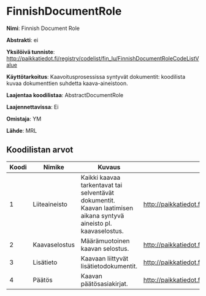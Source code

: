 # FinnishDocumentRole

**Nimi**: Finnish Document Role

**Abstrakti**: ei

**Yksilöivä tunniste**: http://paikkatiedot.fi/registry/codelist/fin_lu/FinnishDocumentRoleCodeListValue

**Käyttötarkoitus**: Kaavoitusprosessissa syntyvät dokumentit: koodilista kuvaa dokumenttien suhdetta kaava-aineistoon.

**Laajentaa koodilistaa**: AbstractDocumentRole

**Laajennettavissa**: Ei

**Omistaja**: YM

**Lähde**: MRL

## Koodilistan arvot

Koodi     | Nimike           | Kuvaus          | Tunniste
-----------|------------------|------------|------------
 1       | Liiteaineisto   | Kaikki kaavaa tarkentavat tai selventävät dokumentit. Kaavan laatimisen aikana syntyvä aineisto pl. kaavaselostus. | http://paikkatiedot.fi/registry/codelist/fin_lu/FinnishDocumentRoleCodeListValue/1
 2       | Kaavaselostus   | Määrämuotoinen kaavan selostus. | http://paikkatiedot.fi/registry/codelist/fin_lu/FinnishDocumentRoleCodeListValue/2
 3       | Lisätieto   | Kaavaan liittyvät lisätietodokumentit. | http://paikkatiedot.fi/registry/codelist/fin_lu/FinnishDocumentRoleCodeListValue/3
 4       | Päätös   | Kaavan päätösasiakirjat. | http://paikkatiedot.fi/registry/codelist/fin_lu/FinnishDocumentRoleCodeListValue/4
 
